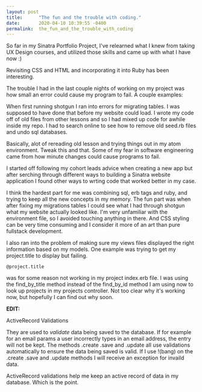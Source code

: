```yaml
---
layout: post
title:      "The fun and the trouble with coding."
date:       2020-04-10 10:39:55 -0400
permalink:  the_fun_and_the_trouble_with_coding
---
```



So far in my Sinatra Portfolio Project, I've relearned what I knew from taking UX Design courses, and utilized those skills and came up with what I have now :)

Revisiting CSS and HTML and incorporating it into Ruby has been interesting. 

The trouble I had in the last couple nights of working on my project was how small an error could cause my program to fail. A couple examples:

When first running shotgun I ran into errors for migrating tables. I was supposed to have done that before my website could load. I wrote my code off of old files from other lessons and so I had mixed up code for awhile inside my repo. I had to search online to see how to remove old seed.rb files and undo sql databases. 

Basically, alot of rereading old lesson and trying things out in my atom environment. Tweak this and that. Some of my fear in software engineering came from how minute changes could cause programs to fail. 

I started off following my cohort leads advice when creating a new app but after serching through different ways to building a Sinatra website application I found other ways to wrting code that worked better in my case. 

I think the hardest part for me was combining sql, erb tags and ruby, and trying to keep all the new concepts in my memory. The fun part was when after fixing my migrations tables I could see what I had through shotgun what my website actually looked like. I'm very unfamiliar with the environment file, so I avoided touching anything in there. And CSS styling can be very time consuming and I consider it more of an art than pure fullstack development. 

I also ran into the problem of making sure my views files displayed the right information based on my models. One example was trying to get my project.title to display but failing.

```
@project.title
```
was for some reason not working in my project index.erb file. I was using the find_by_title method instead of the find_by_id method I am using now to look up projects in my projects controller. Not too clear why it's working now, but hopefully I can find out why soon.



**EDIT:**

ActiveRecord Validations

They are used to *validate* data being saved to the database. If for example for an email params a user incorrectly types in an email address, the entry will not be kept. The methods     .create    .save     and   .update    all use validations automatically to ensure the data being saved is valid. If I use !(bang) on the  .create    .save   and    .update methods I will receive an exception for invaild data. 

ActiveRecord validations help me keep an active record of data in my database. Which is the point.




